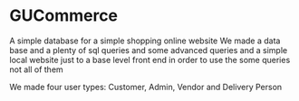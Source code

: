# GUCommerce
A simple database for a simple shopping online website
We made a data base and a plenty of sql queries and some advanced queries and a simple local website just to a base level front end
in order to use the some queries not all of them 


We made four user types:
  Customer, Admin, Vendor and Delivery Person
